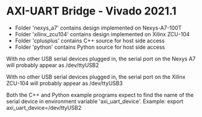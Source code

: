 # AXI-UART Bridge - Vivado 2021.1

 - Folder 'nexys_a7' contains design implemented on Nexys-A7-100T
 - Folder 'xilinx_zcu104' contains design implemented on Xilinx ZCU-104
 - Folder 'cplusplus' contains C++ source for host side access
 - Folder 'python' contains Python source for host side access
 
With no other USB serial devices plugged in, the serial port on the Nexys A7 will probably appear as /dev/ttyUSB2
 
With no other USB serial devices plugged in, the serial port on the Xilinx ZCU-104 will probably appear as /dev/ttyUSB3
 
Both the C++ and Python example programs expect to find the name of the serial device in environment variable 'axi_uart_device'. Example:
    export axi_uart_device=/dev/ttyUSB2

 
